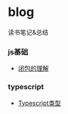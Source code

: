 # blog
读书笔记&amp;总结

### js基础
- [闭包的理解](https://github.com/xblcity/blog/issues/1)

### typescript
- [Typescript类型](https://github.com/xblcity/blog/blob/master/article/Typescript%E5%9F%BA%E7%A1%80%E6%A6%82%E5%BF%B5.md)
